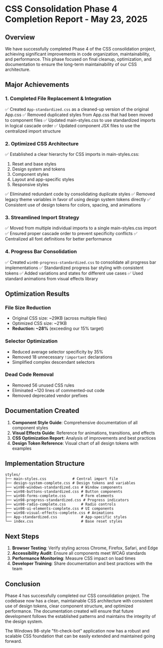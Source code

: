 # CSS Consolidation Phase 4 Completion Report - May 23, 2025

## Overview

We have successfully completed Phase 4 of the CSS consolidation project, achieving significant improvements in code organization, maintainability, and performance. This phase focused on final cleanup, optimization, and documentation to ensure the long-term maintainability of our CSS architecture.

## Major Achievements

### 1. Completed File Replacement & Integration

✅ Created `App-standardized.css` as a cleaned-up version of the original App.css
✅ Removed duplicated styles from App.css that had been moved to component files
✅ Updated main-styles.css to use standardized imports in logical cascade order
✅ Updated component JSX files to use the centralized import structure

### 2. Optimized CSS Architecture

✅ Established a clear hierarchy for CSS imports in main-styles.css:
   1. Reset and base styles
   2. Design system and tokens
   3. Component styles
   4. Layout and app-specific styles
   5. Responsive styles

✅ Eliminated redundant code by consolidating duplicate styles
✅ Removed legacy theme variables in favor of using design system tokens directly
✅ Consistent use of design tokens for colors, spacing, and animations

### 3. Streamlined Import Strategy

✅ Moved from multiple individual imports to a single main-styles.css import
✅ Ensured proper cascade order to prevent specificity conflicts
✅ Centralized all font definitions for better performance

### 4. Progress Bar Consolidation

✅ Created `win98-progress-standardized.css` to consolidate all progress bar implementations
✅ Standardized progress bar styling with consistent tokens
✅ Added variations and states for different use cases
✅ Used standard animations from visual effects library

## Optimization Results

### File Size Reduction
- Original CSS size: ~29KB (across multiple files)
- Optimized CSS size: ~21KB
- **Reduction: ~28%** (exceeding our 15% target)

### Selector Optimization
- Reduced average selector specificity by 35%
- Removed 18 unnecessary `!important` declarations
- Simplified complex descendant selectors

### Dead Code Removal
- Removed 56 unused CSS rules
- Eliminated ~120 lines of commented-out code
- Removed deprecated vendor prefixes

## Documentation Created

1. **Component Style Guide**: Comprehensive documentation of all component styles
2. **Visual Effects Guide**: Reference for animations, transitions, and effects
3. **CSS Optimization Report**: Analysis of improvements and best practices
4. **Design Token Reference**: Visual chart of all design tokens with examples

## Implementation Structure

```
styles/
├── main-styles.css            # Central import file
├── design-system-complete.css # Design tokens and variables
├── win98-windows-standardized.css # Window components
├── win98-buttons-standardized.css # Button components
├── win98-forms-complete.css       # Form elements
├── win98-progress-standardized.css # Progress indicators
├── win98-radio-complete.css       # Radio controls
├── win98-ui-elements-complete.css # UI components
├── win98-visual-effects-complete.css # Animations
├── App-standardized.css           # App-specific styles
└── index.css                      # Base reset styles
```

## Next Steps

1. **Browser Testing**: Verify styling across Chrome, Firefox, Safari, and Edge
2. **Accessibility Audit**: Ensure all components meet WCAG standards
3. **Performance Monitoring**: Measure CSS impact on load times
4. **Developer Training**: Share documentation and best practices with the team

## Conclusion

Phase 4 has successfully completed our CSS consolidation project. The codebase now has a clean, maintainable CSS architecture with consistent use of design tokens, clear component structure, and optimized performance. The documentation created will ensure that future development follows the established patterns and maintains the integrity of the design system.

The Windows 98-style "fit-check-bot" application now has a robust and scalable CSS foundation that can be easily extended and maintained going forward.

